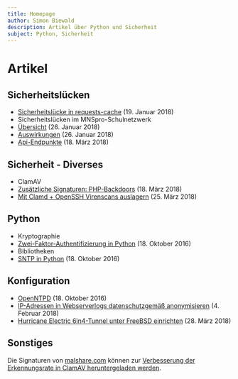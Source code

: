 ```yaml
---
title: Homepage
author: Simon Biewald
description: Artikel über Python und Sicherheit
subject: Python, Sicherheit
---
```


# Artikel

## Sicherheitslücken

 - [Sicherheitslücke in requests-cache][1] (19. Januar 2018)
 - Sicherheitslücken im MNSpro-Schulnetzwerk
  - [Übersicht][2] (26. Januar 2018)
  - [Auswirkungen][3] (26. Januar 2018)
  - [Api-Endpunkte][4] (18. März 2018)

 [1]: /sicherheit/requests-cache
 [2]: /sicherheit/mnspro/ "Sicherheitslücken in der Software MNSpro Schulnetzwerk"
 [3]: /sicherheit/mnspro/auswirkungen "Auswirkungen der Sicherheitslücken im MNSpro-Schulnetzwerk"
 [4]: /sicherheit/mnspro/apis "Api-Endpunkte im MNSpro Schulnetzwerk"

## Sicherheit - Diverses

  - ClamAV
   - [Zusätzliche Signaturen: PHP-Backdoors][10] (18. März 2018)
   - [Mit Clamd + OpenSSH Virenscans auslagern][11] (25. März 2018)

 [10]: /sicherheit/clamav/php "Zusätzliche ClamAV-Signaturen zur Erkennung von PHP-Backdoors"
 [11]: /sicherheit/clamav/clamd "Mit Clamd + OpenSSH Virenscans auslagern"

## Python

 - Kryptographie
  - [Zwei-Faktor-Authentifizierung in Python][20] (18. Oktober 2016)
 - Bibliotheken
  - [SNTP in Python][21] (18. Oktober 2016)

 [20]: /python/otp
 [21]: /python/sntp
 
## Konfiguration

 - [OpenNTPD][40] (18. Oktober 2016)
 - [IP-Adressen in Webserverlogs datenschutzgemäß anonymisieren][41] (4. Februar 2018)
 - [Hurricane Electric 6in4-Tunnel unter FreeBSD einrichten][42] (28. März 2018)
 
 [40]: /konfiguration/openntpd
 [41]: /konfiguration/ip-adressen
 [42]: /konfiguration/he-6in4

## Sonstiges

Die Signaturen von [malshare.com][100] können zur 
[Verbesserung der Erkennungsrate in ClamAV heruntergeladen werden][101].

 [100]: https://malshare.com
 [101]: /malsh-cav/

